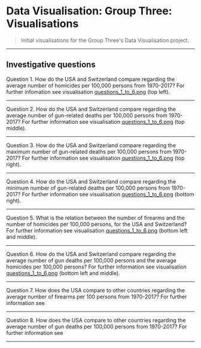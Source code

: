# Data Visualisation: Group Three: Visualisations

> Initial visualisations for the Group Three's Data Visualisation project.

---

## Investigative questions

Question 1. How do the USA and Switzerland compare regarding the average number of homicides per 100,000 persons from 1970-2017? For further infomation see visualisation [questions_1_to_6.png](https://github.com/data-visualisation-group-three/visualisations/blob/master/questions_1_to_6.png) (top left).

---

Question 2. How do the USA and Switzerland compare regarding the average number of gun-related deaths per 100,000 persons from 1970-2017? For further information see visualisation [questions_1_to_6.png](https://github.com/data-visualisation-group-three/visualisations/blob/master/questions_1_to_6.png) (top middle).

---

Question 3. How do the USA and Switzerland compare regarding the maximum number of gun-related deaths per 100,000 persons from 1970-2017?  For further information see visualisation [questions_1_to_6.png](https://github.com/data-visualisation-group-three/visualisations/blob/master/questions_1_to_6.png) (top right).

---

Question 4. How do the USA and Switzerland compare regarding the minimum number of gun-related deaths per 100,000 persons from 1970-2017? For further information see visualisation [questions_1_to_6.png](https://github.com/data-visualisation-group-three/visualisations/blob/master/questions_1_to_6.png) (bottom right).

---

Question 5. What is the relation between the number of firearms and the number of homicides per 100,000 persons, for the USA and Switzerland? For further information see visualisation [questions_1_to_6.png](https://github.com/data-visualisation-group-three/visualisations/blob/master/questions_1_to_6.png) (bottom left and middle).

---

Question 6. How do the USA and Switzerland compare regarding the average number of gun deaths per 100,000 persons and the average homicides per 100,000 persons? For further information see visualisation [questions_1_to_6.png](https://github.com/data-visualisation-group-three/visualisations/blob/master/questions_1_to_6.png) (bottom left and middle).

---

Question 7. How does the USA compare to other countries regarding the average number of firearms per 100 persons from 1970-2017? For further information see 

---

Question 8. How does the USA compare to other countries regarding the average number of gun deaths per 100,000 persons from 1970-2017? For further information see 

---
  
 




